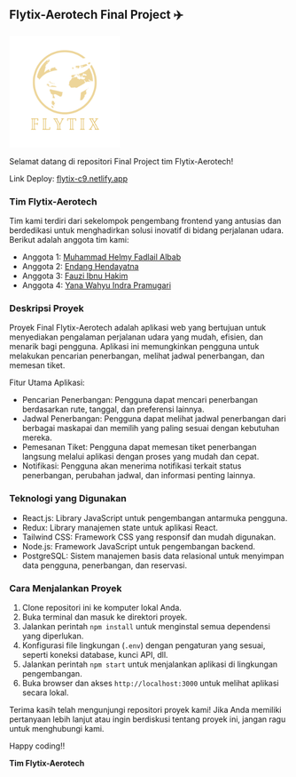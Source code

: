 ## Flytix-Aerotech Final Project ✈️

<img src="src/assets/images/logo_transparent.png" width="200" alt="Flytix-Aertech Logo">

Selamat datang di repositori Final Project tim Flytix-Aerotech!

Link Deploy: [flytix-c9.netlify.app](https://flytix-c9.netlify.app/)

### Tim Flytix-Aerotech

Tim kami terdiri dari sekelompok pengembang frontend yang antusias dan berdedikasi untuk menghadirkan solusi inovatif di bidang perjalanan udara. Berikut adalah anggota tim kami:

- Anggota 1: [Muhammad Helmy Fadlail Albab](https://github.com/helmyfadlail)
- Anggota 2: [Endang Hendayatna](https://github.com/endanghendayatna)
- Anggota 3: [Fauzi Ibnu Hakim](https://github.com/fauziibnuhkm)
- Anggota 4: [Yana Wahyu Indra Pramugari](https://github.com/INleanRe)

### Deskripsi Proyek

Proyek Final Flytix-Aerotech adalah aplikasi web yang bertujuan untuk menyediakan pengalaman perjalanan udara yang mudah, efisien, dan menarik bagi pengguna. Aplikasi ini memungkinkan pengguna untuk melakukan pencarian penerbangan, melihat jadwal penerbangan, dan memesan tiket.

Fitur Utama Aplikasi:

- Pencarian Penerbangan: Pengguna dapat mencari penerbangan berdasarkan rute, tanggal, dan preferensi lainnya.
- Jadwal Penerbangan: Pengguna dapat melihat jadwal penerbangan dari berbagai maskapai dan memilih yang paling sesuai dengan kebutuhan mereka.
- Pemesanan Tiket: Pengguna dapat memesan tiket penerbangan langsung melalui aplikasi dengan proses yang mudah dan cepat.
- Notifikasi: Pengguna akan menerima notifikasi terkait status penerbangan, perubahan jadwal, dan informasi penting lainnya.

### Teknologi yang Digunakan

- React.js: Library JavaScript untuk pengembangan antarmuka pengguna.
- Redux: Library manajemen state untuk aplikasi React.
- Tailwind CSS: Framework CSS yang responsif dan mudah digunakan.
- Node.js: Framework JavaScript untuk pengembangan backend.
- PostgreSQL: Sistem manajemen basis data relasional untuk menyimpan data pengguna, penerbangan, dan reservasi.

### Cara Menjalankan Proyek

1. Clone repositori ini ke komputer lokal Anda.
2. Buka terminal dan masuk ke direktori proyek.
3. Jalankan perintah `npm install` untuk menginstal semua dependensi yang diperlukan.
4. Konfigurasi file lingkungan (`.env`) dengan pengaturan yang sesuai, seperti koneksi database, kunci API, dll.
5. Jalankan perintah `npm start` untuk menjalankan aplikasi di lingkungan pengembangan.
6. Buka browser dan akses `http://localhost:3000` untuk melihat aplikasi secara lokal.

Terima kasih telah mengunjungi repositori proyek kami! Jika Anda memiliki pertanyaan lebih lanjut atau ingin berdiskusi tentang proyek ini, jangan ragu untuk menghubungi kami.


Happy coding!!

**Tim Flytix-Aerotech**
